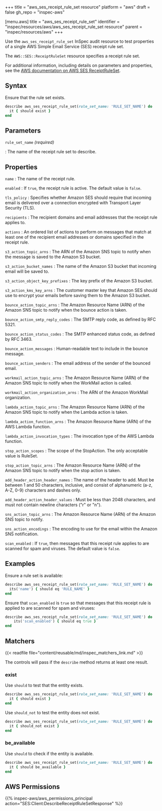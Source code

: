 +++
title = "aws_ses_receipt_rule_set resource"
platform = "aws"
draft = false
gh_repo = "inspec-aws"

[menu.aws]
title = "aws_ses_receipt_rule_set"
identifier = "inspec/resources/aws/aws_ses_receipt_rule_set resource"
parent = "inspec/resources/aws"
+++

Use the `aws_ses_receipt_rule_set` InSpec audit resource to test properties of a single AWS Simple Email Service (SES) receipt rule set.

The `AWS::SES::ReceiptRuleSet` resource specifies a receipt rule set.

For additional information, including details on parameters and properties, see the [AWS documentation on AWS SES ReceiptRuleSet](https://docs.aws.amazon.com/AWSCloudFormation/latest/UserGuide/aws-resource-ses-receiptruleset.html).

## Syntax

Ensure that the rule set exists.

```ruby
describe aws_ses_receipt_rule_set(rule_set_name: 'RULE_SET_NAME') do
  it { should exist }
end
```

## Parameters

`rule_set_name` _(required)_

: The name of the receipt rule set to describe.

## Properties

`name`
: The name of the receipt rule.

`enabled`
: If `true`, the receipt rule is active. The default value is `false`.

`tls_policy`
: Specifies whether Amazon SES should require that incoming email is delivered over a connection encrypted with Transport Layer Security (TLS).

`recipients`
: The recipient domains and email addresses that the receipt rule applies to.

`actions`
: An ordered list of actions to perform on messages that match at least one of the recipient email addresses or domains specified in the receipt rule.

`s3_action_topic_arns`
: The ARN of the Amazon SNS topic to notify when the message is saved to the Amazon S3 bucket.

`s3_action_bucket_names`
: The name of the Amazon S3 bucket that incoming email will be saved to.

`s3_action_object_key_prefixes`
: The key prefix of the Amazon S3 bucket.

`s3_action_kms_key_arns`
: The customer master key that Amazon SES should use to encrypt your emails before saving them to the Amazon S3 bucket.

`bounce_action_topic_arns`
: The Amazon Resource Name (ARN) of the Amazon SNS topic to notify when the bounce action is taken.

`bounce_action_smtp_reply_codes`
: The SMTP reply code, as defined by RFC 5321.

`bounce_action_status_codes`
: The SMTP enhanced status code, as defined by RFC 3463.

`bounce_action_messages`
: Human-readable text to include in the bounce message.

`bounce_action_senders`
: The email address of the sender of the bounced email.

`workmail_action_topic_arns`
: The Amazon Resource Name (ARN) of the Amazon SNS topic to notify when the WorkMail action is called.

`workmail_action_organization_arns`
: The ARN of the Amazon WorkMail organization.

`lambda_action_topic_arns`
: The Amazon Resource Name (ARN) of the Amazon SNS topic to notify when the Lambda action is taken.

`lambda_action_function_arns`
: The Amazon Resource Name (ARN) of the AWS Lambda function.

`lambda_action_invocation_types`
: The invocation type of the AWS Lambda function.

`stop_action_scopes`
: The scope of the StopAction. The only acceptable value is RuleSet.

`stop_action_topic_arns`
: The Amazon Resource Name (ARN) of the Amazon SNS topic to notify when the stop action is taken.

`add_header_action_header_names`
: The name of the header to add. Must be between 1 and 50 characters, inclusive, and consist of alphanumeric (a-z, A-Z, 0-9) characters and dashes only.

`add_header_action_header_values`
: Must be less than 2048 characters, and must not contain newline characters ("r" or "n").

`sns_action_topic_arns`
: The Amazon Resource Name (ARN) of the Amazon SNS topic to notify.

`sns_action_encodings`
: The encoding to use for the email within the Amazon SNS notification.

`scan_enabled`
: If `true`, then messages that this receipt rule applies to are scanned for spam and viruses. The default value is `false`.

## Examples

Ensure a rule set is available:

```ruby
describe aws_ses_receipt_rule_set(rule_set_name: 'RULE_SET_NAME') do
  its('name') { should eq 'RULE_NAME' }
end
```

Ensure that `scan_enabled` is `true` so that messages that this receipt rule is applied to are scanned for spam and viruses:

```ruby
describe aws_ses_receipt_rule_set(rule_set_name: 'RULE_SET_NAME') do
    its('scan_enabled') { should eq true }
end
```

## Matchers

{{< readfile file="content/reusable/md/inspec_matchers_link.md" >}}

The controls will pass if the `describe` method returns at least one result.

### exist

Use `should` to test that the entity exists.

```ruby
describe aws_ses_receipt_rule_set(rule_set_name: 'RULE_SET_NAME') do
  it { should exist }
end
```

Use `should_not` to test the entity does not exist.

```ruby
describe aws_ses_receipt_rule_set(rule_set_name: 'RULE_SET_NAME') do
  it { should_not exist }
end
```

### be_available

Use `should` to check if the entity is available.

```ruby
describe aws_ses_receipt_rule_set(rule_set_name: 'RULE_SET_NAME') do
  it { should be_available }
end
```

## AWS Permissions

{{% inspec-aws/aws_permissions_principal action="SES:Client:DescribeReceiptRuleSetResponse" %}}
